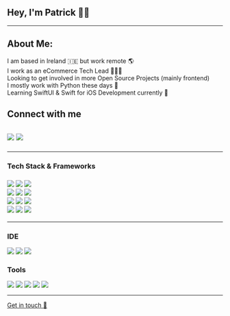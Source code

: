 <h2>Hey, I'm Patrick 👋🏼</h2>
<hr>
<h2>About Me:</h2>
I am based in Ireland 🇮🇪 but work remote 🌎<br>
I work as an eCommerce Tech Lead 🧑🏻‍💻<br>
Looking to get involved in more Open Source Projects (mainly frontend)<br>
I mostly work with Python these days 🐍<br>
Learning SwiftUI & Swift for iOS Development currently 📱

<h2>Connect with me<h2>

  <a href="https://twitter.com/JustPatrickIre"><img src="https://img.shields.io/badge/Twitter-1DA1F2?style=for-the-badge&logo=twitter&logoColor=white"></a>
  <a href="https://linkedin.com/in/patrickcunningham37/"><img src="https://img.shields.io/badge/LinkedIn-0077B5?style=for-the-badge&logo=linkedin&logoColor=white"></a>

<hr>
<h3>Tech Stack & Frameworks<h3>
  <img src="https://img.shields.io/badge/HTML5-E34F26?style=for-the-badge&logo=html5&logoColor=white">
  <img src="https://img.shields.io/badge/CSS3-1572B6?style=for-the-badge&logo=css3&logoColor=white">
  <img src="https://img.shields.io/badge/Bootstrap-563D7C?style=for-the-badge&logo=bootstrap&logoColor=white"><br>
  <img src="https://img.shields.io/badge/Sass-CC6699?style=for-the-badge&logo=sass&logoColor=white">
  <img src="https://img.shields.io/badge/JavaScript-323330?style=for-the-badge&logo=javascript&logoColor=F7DF1E">
  <img src="https://img.shields.io/badge/json-5E5C5C?style=for-the-badge&logo=json&logoColor=white"><br>
  <img src="https://img.shields.io/badge/TypeScript-007ACC?style=for-the-badge&logo=typescript&logoColor=white">
  <img src="https://img.shields.io/badge/Python-FFD43B?style=for-the-badge&logo=python&logoColor=darkgreen">
  <img src="https://img.shields.io/badge/Swift-FA7343?style=for-the-badge&logo=swift&logoColor=white"><br>
  <img src="https://img.shields.io/badge/React-20232A?style=for-the-badge&logo=react&logoColor=61DAFB">
  <img src="https://img.shields.io/badge/Postman-FF6C37?style=for-the-badge&logo=Postman&logoColor=white">
  <img src="https://img.shields.io/badge/Docker-2CA5E0?style=for-the-badge&logo=docker&logoColor=white">
  
<hr>
  <h3>IDE</h3>
  <img src="https://img.shields.io/badge/Visual_Studio_Code-0078D4?style=for-the-badge&logo=visual%20studio%20code&logoColor=white">
  <img src="https://img.shields.io/badge/PyCharm-000000.svg?&style=for-the-badge&logo=PyCharm&logoColor=white">
  <img src="https://img.shields.io/badge/Xcode-007ACC?style=for-the-badge&logo=Xcode&logoColor=white">

  <h3>Tools</h3>
  <img src="https://img.shields.io/badge/mac%20os-000000?style=for-the-badge&logo=apple&logoColor=white">
  <img src="https://img.shields.io/badge/apple%20silicon-333333?style=for-the-badge&logo=apple&logoColor=white">
  <img src="https://img.shields.io/badge/mac%20os-000000?style=for-the-badge&logo=apple&logoColor=white">
  <img src="https://img.shields.io/badge/Safari-FF1B2D?style=for-the-badge&logo=Safari&logoColor=white">
  <img src="https://img.shields.io/badge/Google_chrome-4285F4?style=for-the-badge&logo=Google-chrome&logoColor=white">
<hr>
  <a href="mailto:patrick@patrickcunningham.dev">Get in touch 📩</a>
